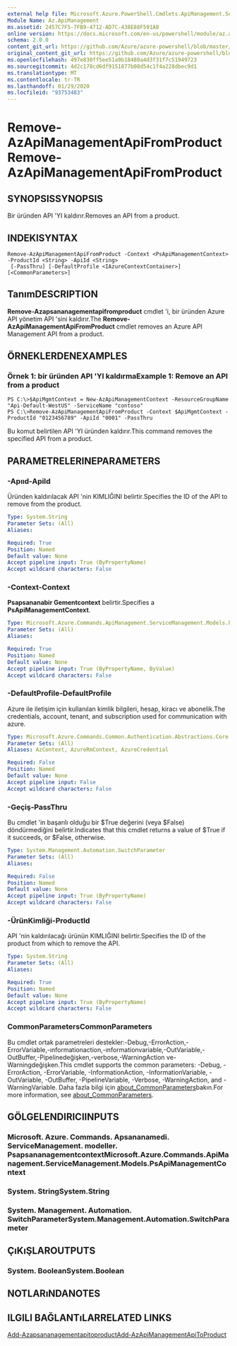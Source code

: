 ```yaml
---
external help file: Microsoft.Azure.PowerShell.Cmdlets.ApiManagement.ServiceManagement.dll-Help.xml
Module Name: Az.ApiManagement
ms.assetid: 2457C7F5-7FB9-4712-AD7C-438E88F591A8
online version: https://docs.microsoft.com/en-us/powershell/module/az.apimanagement/remove-azapimanagementapifromproduct
schema: 2.0.0
content_git_url: https://github.com/Azure/azure-powershell/blob/master/src/ApiManagement/ApiManagement/help/Remove-AzApiManagementApiFromProduct.md
original_content_git_url: https://github.com/Azure/azure-powershell/blob/master/src/ApiManagement/ApiManagement/help/Remove-AzApiManagementApiFromProduct.md
ms.openlocfilehash: 497e830ff5ee51a9b18480a4d3f31f7c51949723
ms.sourcegitcommit: 4d2c178cd6df9151877b08d54c1f4a228dbec9d1
ms.translationtype: MT
ms.contentlocale: tr-TR
ms.lasthandoff: 01/29/2020
ms.locfileid: "93753483"
---
```

# <span data-ttu-id="05276-101">Remove-AzApiManagementApiFromProduct</span><span class="sxs-lookup"><span data-stu-id="05276-101">Remove-AzApiManagementApiFromProduct</span></span>

## <span data-ttu-id="05276-102">SYNOPSIS</span><span class="sxs-lookup"><span data-stu-id="05276-102">SYNOPSIS</span></span>
<span data-ttu-id="05276-103">Bir üründen API 'YI kaldırır.</span><span class="sxs-lookup"><span data-stu-id="05276-103">Removes an API from a product.</span></span>

## <span data-ttu-id="05276-104">INDEKI</span><span class="sxs-lookup"><span data-stu-id="05276-104">SYNTAX</span></span>

```
Remove-AzApiManagementApiFromProduct -Context <PsApiManagementContext> -ProductId <String> -ApiId <String>
 [-PassThru] [-DefaultProfile <IAzureContextContainer>] [<CommonParameters>]
```

## <span data-ttu-id="05276-105">Tanım</span><span class="sxs-lookup"><span data-stu-id="05276-105">DESCRIPTION</span></span>
<span data-ttu-id="05276-106">**Remove-Azapsananagementapifromproduct** cmdlet 'i, bir üründen Azure API yönetim API 'sini kaldırır.</span><span class="sxs-lookup"><span data-stu-id="05276-106">The **Remove-AzApiManagementApiFromProduct** cmdlet removes an Azure API Management API from a product.</span></span>

## <span data-ttu-id="05276-107">ÖRNEKLERDEN</span><span class="sxs-lookup"><span data-stu-id="05276-107">EXAMPLES</span></span>

### <span data-ttu-id="05276-108">Örnek 1: bir üründen API 'YI kaldırma</span><span class="sxs-lookup"><span data-stu-id="05276-108">Example 1: Remove an API from a product</span></span>
```
PS C:\>$ApiMgmtContext = New-AzApiManagementContext -ResourceGroupName "Api-Default-WestUS" -ServiceName "contoso"
PS C:\>Remove-AzApiManagementApiFromProduct -Context $ApiMgmtContext -ProductId "0123456789" -ApiId "0001" -PassThru
```

<span data-ttu-id="05276-109">Bu komut belirtilen API 'YI üründen kaldırır.</span><span class="sxs-lookup"><span data-stu-id="05276-109">This command removes the specified API from a product.</span></span>

## <span data-ttu-id="05276-110">PARAMETRELERINE</span><span class="sxs-lookup"><span data-stu-id="05276-110">PARAMETERS</span></span>

### <span data-ttu-id="05276-111">-Apııd</span><span class="sxs-lookup"><span data-stu-id="05276-111">-ApiId</span></span>
<span data-ttu-id="05276-112">Üründen kaldırılacak API 'nin KIMLIĞINI belirtir.</span><span class="sxs-lookup"><span data-stu-id="05276-112">Specifies the ID of the API to remove from the product.</span></span>

```yaml
Type: System.String
Parameter Sets: (All)
Aliases:

Required: True
Position: Named
Default value: None
Accept pipeline input: True (ByPropertyName)
Accept wildcard characters: False
```

### <span data-ttu-id="05276-113">-Context</span><span class="sxs-lookup"><span data-stu-id="05276-113">-Context</span></span>
<span data-ttu-id="05276-114">**Psapsananabir Gementcontext** belirtir.</span><span class="sxs-lookup"><span data-stu-id="05276-114">Specifies a **PsApiManagementContext**.</span></span>

```yaml
Type: Microsoft.Azure.Commands.ApiManagement.ServiceManagement.Models.PsApiManagementContext
Parameter Sets: (All)
Aliases:

Required: True
Position: Named
Default value: None
Accept pipeline input: True (ByPropertyName, ByValue)
Accept wildcard characters: False
```

### <span data-ttu-id="05276-115">-DefaultProfile</span><span class="sxs-lookup"><span data-stu-id="05276-115">-DefaultProfile</span></span>
<span data-ttu-id="05276-116">Azure ile iletişim için kullanılan kimlik bilgileri, hesap, kiracı ve abonelik.</span><span class="sxs-lookup"><span data-stu-id="05276-116">The credentials, account, tenant, and subscription used for communication with azure.</span></span>

```yaml
Type: Microsoft.Azure.Commands.Common.Authentication.Abstractions.Core.IAzureContextContainer
Parameter Sets: (All)
Aliases: AzContext, AzureRmContext, AzureCredential

Required: False
Position: Named
Default value: None
Accept pipeline input: False
Accept wildcard characters: False
```

### <span data-ttu-id="05276-117">-Geçiş</span><span class="sxs-lookup"><span data-stu-id="05276-117">-PassThru</span></span>
<span data-ttu-id="05276-118">Bu cmdlet 'in başarılı olduğu bir $True değerini (veya $False) döndürmediğini belirtir.</span><span class="sxs-lookup"><span data-stu-id="05276-118">Indicates that this cmdlet returns a value of $True if it succeeds, or $False, otherwise.</span></span>

```yaml
Type: System.Management.Automation.SwitchParameter
Parameter Sets: (All)
Aliases:

Required: False
Position: Named
Default value: None
Accept pipeline input: True (ByPropertyName)
Accept wildcard characters: False
```

### <span data-ttu-id="05276-119">-ÜrünKimliği</span><span class="sxs-lookup"><span data-stu-id="05276-119">-ProductId</span></span>
<span data-ttu-id="05276-120">API 'nin kaldırılacağı ürünün KIMLIĞINI belirtir.</span><span class="sxs-lookup"><span data-stu-id="05276-120">Specifies the ID of the product from which to remove the API.</span></span>

```yaml
Type: System.String
Parameter Sets: (All)
Aliases:

Required: True
Position: Named
Default value: None
Accept pipeline input: True (ByPropertyName)
Accept wildcard characters: False
```

### <span data-ttu-id="05276-121">CommonParameters</span><span class="sxs-lookup"><span data-stu-id="05276-121">CommonParameters</span></span>
<span data-ttu-id="05276-122">Bu cmdlet ortak parametreleri destekler:-Debug,-ErrorAction,-ErrorVariable,-ınformationaction,-ınformationvariable,-OutVariable,-OutBuffer,-Pipelinedeğişken,-verbose,-WarningAction ve-Warningdeğişken.</span><span class="sxs-lookup"><span data-stu-id="05276-122">This cmdlet supports the common parameters: -Debug, -ErrorAction, -ErrorVariable, -InformationAction, -InformationVariable, -OutVariable, -OutBuffer, -PipelineVariable, -Verbose, -WarningAction, and -WarningVariable.</span></span> <span data-ttu-id="05276-123">Daha fazla bilgi için [about_CommonParameters](https://go.microsoft.com/fwlink/?LinkID=113216)bakın.</span><span class="sxs-lookup"><span data-stu-id="05276-123">For more information, see [about_CommonParameters](https://go.microsoft.com/fwlink/?LinkID=113216).</span></span>

## <span data-ttu-id="05276-124">GÖLGELENDIRICI</span><span class="sxs-lookup"><span data-stu-id="05276-124">INPUTS</span></span>

### <span data-ttu-id="05276-125">Microsoft. Azure. Commands. Apsananamedi. ServiceManagement. modeller. Psapsananagementcontext</span><span class="sxs-lookup"><span data-stu-id="05276-125">Microsoft.Azure.Commands.ApiManagement.ServiceManagement.Models.PsApiManagementContext</span></span>

### <span data-ttu-id="05276-126">System. String</span><span class="sxs-lookup"><span data-stu-id="05276-126">System.String</span></span>

### <span data-ttu-id="05276-127">System. Management. Automation. SwitchParameter</span><span class="sxs-lookup"><span data-stu-id="05276-127">System.Management.Automation.SwitchParameter</span></span>

## <span data-ttu-id="05276-128">ÇıKıŞLAR</span><span class="sxs-lookup"><span data-stu-id="05276-128">OUTPUTS</span></span>

### <span data-ttu-id="05276-129">System. Boolean</span><span class="sxs-lookup"><span data-stu-id="05276-129">System.Boolean</span></span>

## <span data-ttu-id="05276-130">NOTLARıNDA</span><span class="sxs-lookup"><span data-stu-id="05276-130">NOTES</span></span>

## <span data-ttu-id="05276-131">ILGILI BAĞLANTıLAR</span><span class="sxs-lookup"><span data-stu-id="05276-131">RELATED LINKS</span></span>

[<span data-ttu-id="05276-132">Add-Azapsananagementapitoproduct</span><span class="sxs-lookup"><span data-stu-id="05276-132">Add-AzApiManagementApiToProduct</span></span>](./Add-AzApiManagementApiToProduct.md)


